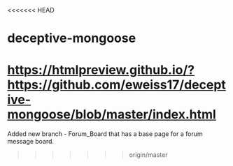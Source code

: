 <<<<<<< HEAD
# deceptive-mongoose

https://htmlpreview.github.io/?https://github.com/eweiss17/deceptive-mongoose/blob/master/index.html
=======
Added new branch - Forum_Board that has a base page for a forum message board.
>>>>>>> origin/master
